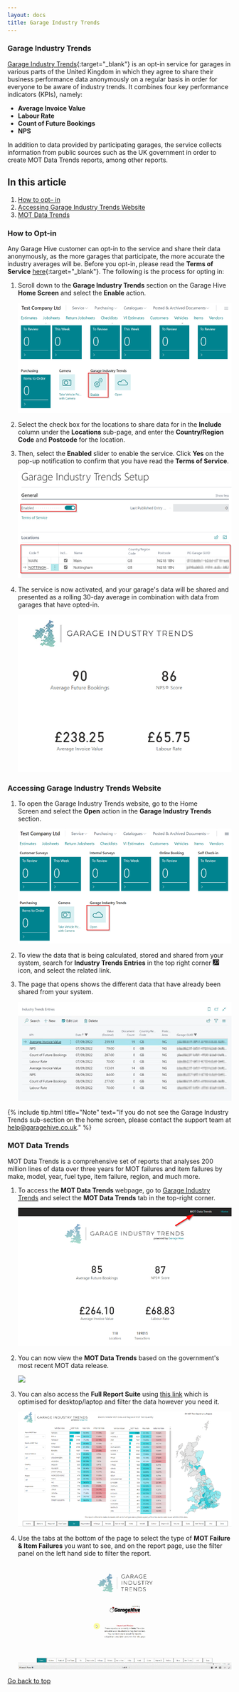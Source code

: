 ```yaml
---
layout: docs
title: Garage Industry Trends
---
```


<a name="top"></a>

### Garage Industry Trends
[Garage Industry Trends](https://www.garageindustrytrends.com/){:target="_blank"} is an opt-in service for garages in various parts of the United Kingdom in which they agree to share their business performance data anonymously on a regular basis in order for everyone to be aware of industry trends. It combines four key performance indicators (KPIs), namely:
   * **Average Invoice Value**
   * **Labour Rate**
   * **Count of Future Bookings**
   * **NPS**

 In addition to data provided by participating garages, the service collects information from public sources such as the UK government in order to create MOT Data Trends reports, among other reports. 

## In this article
1. [How to opt&ndash; in](#how-to-opt-in)
2. [Accessing Garage Industry Trends Website](#accessing-garage-industry-trends-website)
3. [MOT Data Trends](#mot-data-trends)


### How to Opt-in
Any Garage Hive customer can opt-in to the service and share their data anonymously, as the more garages that participate, the more accurate the industry averages will be. Before you opt-in, please read the **Terms of Service** [here](https://garagehive.co.uk/tos/){:target="_blank"}. The following is the process for opting in:
1. Scroll down to the **Garage Industry Trends** section on the Garage Hive **Home Screen** and select the **Enable** action.

   ![](media/garagehive-garage-industry-trends2.png)

2. Select the check box for the locations to share data for in the **Include** column under the **Locations** sub-page, and enter the **Country/Region Code** and **Postcode** for the location.
3. Then, select the **Enabled** slider to enable the service. Click **Yes** on the pop-up notification to confirm that you have read the **Terms of Service**.

   ![](media/garagehive-garage-industry-trends3.png)

4. The service is now activated, and your garage's data will be shared and presented as a rolling 30-day average in combination with data from garages that have opted-in.

   ![](media/garagehive-garage-industry-trends4.png)

### Accessing Garage Industry Trends Website
1. To open the Garage Industry Trends website, go to the Home Screen and select the **Open** action in the **Garage Industry Trends** section.

   ![](media/garagehive-garage-industry-trends5.png)

2. To view the data that is being calculated, stored and shared from your system, search for **Industry Trends Entries** in the top right corner ![](media/search_icon.png) icon, and select the related link.
3. The page that opens shows the different data that have already been shared from your system.

   ![](media/garagehive-garage-industry-trends6.png)

{% include tip.html title="Note" text="If you do not see the Garage Industry Trends sub-section on the home screen, please contact the support team at help@garagehive.co.uk." %}

### MOT Data Trends
MOT Data Trends is a comprehensive set of reports that analyses 200 million lines of data over three years for MOT failures and item failures by make, model, year, fuel type, item failure, region, and much more.
1. To access the **MOT Data Trends** webpage, go to [Garage Industry Trends](https://www.garageindustrytrends.com/) and select the **MOT Data Trends** tab in the top-right corner.

   ![](media/garagehive-mot-data-trends1.png)

2. You can now view the **MOT Data Trends** based on the government's most recent MOT data release.

   ![](media/garagehive-mot-data-trends2.gif)

3. You can also access the **Full Report Suite** using [this link](https://app.powerbi.com/view?r=eyJrIjoiMjM5NDRiMWItNzQ4MS00N2U1LWJhMzUtYTMwMjEzYmE1NTA4IiwidCI6IjFiZGU4OWFkLWI0Y2UtNDVkZi1hOTE5LWUxZTA4ZTQ3Mjk0ZCIsImMiOjh9) which is optimised for desktop/laptop and filter the data however you need it.

   ![](media/garagehive-mot-data-trends3.png)

4. Use the tabs at the bottom of the page to select the type of **MOT Failure & Item Failures** you want to see, and on the report page, use the filter panel on the left hand side to filter the report.

   ![](media/garagehive-mot-data-trends4.gif)
   

[Go back to top](#top)